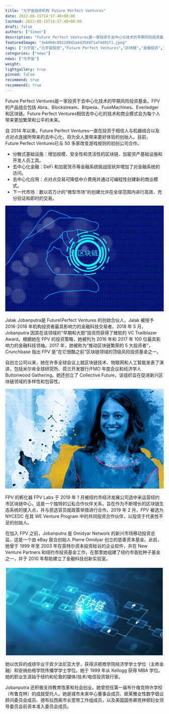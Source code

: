 ```yaml
---
title: "元宇宙投资机构 Future Perfect Ventures"
date: 2022-08-15T14:57:40+08:00
lastmod: 2022-08-15T14:57:40+08:00
draft: false
authors: ["Simon"]
description: "Future Perfect Ventures是一家投资于去中心化技术的早期风险投资基金。FPV 的产品组合包括 Abra、Blockstream、Bitpesa、FuseMachines、Everledger 和区块链。"
featuredImage: "3eb068c8912d042a4d3549f1afdd91f1.jpeg"
tags: ["元宇宙","元宇宙投资","Future Perfect Ventures","区块链","金融投资","元宇宙投资平台"]
categories: ["news"]
news: ["元宇宙"]
weight: 
lightgallery: true
pinned: false
recommend: true
recommend1: true
---
```


Future Perfect Ventures是一家投资于去中心化技术的早期风险投资基金。FPV 的产品组合包括 Abra、Blockstream、Bitpesa、FuseMachines、Everledger 和区块链。Future Perfect Ventures相信去中心化的技术和商业模式会为每个人带来更加繁荣和公平的未来。

自 2014 年以来，Future Perfect Ventures一直在投资于相信人与机器结合以及点对点连接所带来的去中心化，将为全人类带来更好体验的创始人。目前，Future Perfect Ventures已与 50 多家改变游戏规则的初创公司合作。

- 分散式基础设施：增加规模、安全性和灵活性的区块链、加密资产基础设施和开发人员工具。
- 去中心化金融：DeFi 和加密货币等金融系统挑战现状并增加了对金融系统的访问。
- 去中心化应用：点对点交易可降低中介费用并通过可编程性创建新的商业模式。
- 下一代市场：数以百万计的“微型市场”的创建允许在全球范围内进行高效、充分验证和即时的交易。

![配图](341d23fe235f8093670ddc592a52e3ba.jpg)

Jalak Jobanputra是 Future\Perfect Ventures 的创始合伙人，Jalak 被授予 2016-2018 年机构投资者最具影响力的金融科技交易者。2018 年 5 月，Jobanputra 因其在该领域的“早期和大胆”投资而获得了微软的 VC Trailblazer Award。根据她在 FPV 的投资策略，她被列为 2016 年和 2017 年 100 位最具影响力的金融科技领袖。2017 年，她被称为“推动区块链繁荣的 5 大投资者”，Crunchbase 指出 FPV 是“在它很酷之前”区块链领域的顶级风险投资基金之一。

自创立公司以来，她在许多全球会议上就区块链技术、物联网和人工智能发表了演讲，包括米尔肯全球研究所、荷兰开发银行/FMO 年度会议和经济学人 Buttonwood Gathering。她还创立了 Collective Future，该组织旨在促进新兴区块链领域的多样性和包容性。

![配图](hero_jfif.jpg)

FPV 的孵化器 FPV Labs 于 2019 年 1 月被纽约市经济发展公司选中来运营纽约市区块链中心，这是一个独特的公私合作伙伴关系，旨在作为不断增长的区块链生态系统的接入点，并与民选官员就政策举措进行合作。2019 年 2 月，FPV 被选为 NYCEDC 在其 WE Venture Program 中的共同投资合作伙伴，以投资于代表性不足的创始人。

在加入 FPV 之前，Jobanputra 是 Omidyar Network 的新兴市场移动投资总监，这是一个由 eBay 联合创始人 Pierre Omidyar 创立的慈善资本基金。此前，她曾于 1999 年至 2003 年在英特尔资本投资硅谷的企业软件，并在 New Venture Partners 和纽约市投资基金工作，在那里她组建了纽约市首批种子基金之一，并于 2010 年帮助建立了金融科技创新实验室。 

![配图](a7865cffd7c8402a853052dc98f38563.jpg)

她以优异的成绩毕业于宾夕法尼亚大学，获得沃顿商学院经济学学士学位（主修金融）和安纳伯格学院传播学学士学位。她于 1999 年从 Kellogg 获得 MBA 学位。她的职业生涯始于纽约和伦敦的媒体/技术/电信投资银行家。

Jobanputra 还积极支持教育改革和社会创业。她曾担任第一届布什维克特许学校（布鲁克林）的成就受托人。她是城市未来中心董事会成员、欧莱雅女性数字倡议顾问委员会成员、德布拉西奥市长宽带工作组成员，以及美国国务卿克林顿妇女领导委员会前资本准入委员会成员。
